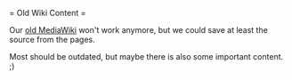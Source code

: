 = Old Wiki Content =

Our [old MediaWiki](http://wiki.winmerge.org/wiki/) won't work anymore, but we could save at least the source from the pages.

Most should be outdated, but maybe there is also some important content. ;)